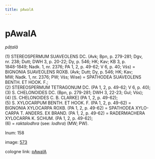 ```yaml
---
title: pAwalA
---
```


# pAwalA

<i>pāṭalā</i>  <div n="P" />(1) <bot>STEREOSPERMUM SUAVEOLENS DC.</bot> (Avk; Bpn, p. 279-281; Dgv, <div n="lb" />nr. 238; Dutt; DWH 3, p. 20-22; Dy, p. 546; HK; Kav; KB 3, p. <div n="lb" />1848-1849; Nadk. 1, nr. 2376; PA 1, 2, p. 49-62; V 6, p. 40; Vśs) = <div n="lb" /><bot>BIGNONIA SUAVEOLENS ROXB.</bot> (Avk; Dutt; Dy, p. 546; HK; Kav; <div n="lb" />MW; Nadk. 1, nr. 2376; PW; Vśs; Wise) = <bot>SPATHODEA SUAVEOLENS <div n="lb" />BENTH. ET HOOK. F.</bot>; <div n="P" />(2) <bot>STEREOSPERMUM TETRAGONUM DC.</bot> (PA 1, 2, p. 49-62; V 6, p. 40); <div n="P" />(3) <bot>S. CHELONOIDES DC.</bot> (Bpn, p. 279-281; DWH 3, 22-23; Gul; Vśs); <div n="P" />(4) [<bot>S. CHELONOIDES C. B. CLARKE</bot>] (PA 1, 2, p. 49-62); <div n="P" />(5) <bot>S. XYLOCARPUM BENTH. ET HOOK. F.</bot> (PA 1, 2, p. 49-62) = <div n="lb" /><bot>BIGNONIA XYLOCARPA ROXB.</bot> (PA 1, 2, p. 49-62) = <bot>SPATHODEA XYLO- <div n="lb" />CARPA T. ANDERS. EX BRAND.</bot> (PA 1, 2, p. 49-62) = <bot>RADERMACHERA <div n="lb" />XYLOCARPA K. SCHUM.</bot> (PA 1, 2, p. 49-62); <div n="P" />(6) = <i>raktalodhra</i> (see: <i>lodhra</i>) (MW; PW).

lnum: 158

image: [573](https://www.sanskrit-lexicon.uni-koeln.de/scans/csl-apidev/servepdf.php?dict=snp&page=573)

cologne link: [pAwalA](https://sanskrit-lexicon.uni-koeln.de/scans/csl-apidev/getword.php?dict=snp&key=pAwalA)


